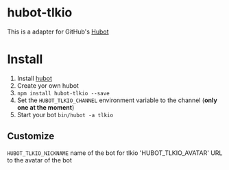 hubot-tlkio
====

This is a adapter for GitHub's [Hubot](https://github.com/github/hubot)

# Install

  1. Install [hubot](https://github.com/github/hubot/blob/master/docs/README.md)
  2. Create yor own hubot
  3. `npm install hubot-tlkio --save`
  4. Set the `HUBOT_TLKIO_CHANNEL` environment variable to the channel (**only one at the moment**)
  5. Start your bot `bin/hubot -a tlkio`

## Customize

  `HUBOT_TLKIO_NICKNAME` name of the bot for tlkio
  'HUBOT_TLKIO_AVATAR' URL to the avatar of the bot
